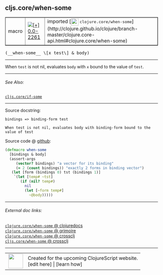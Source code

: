 ## cljs.core/when-some



 <table border="1">
<tr>
<td>macro</td>
<td><a href="https://github.com/cljsinfo/cljs-api-docs/tree/0.0-2261"><img valign="middle" alt="[+] 0.0-2261" title="Added in 0.0-2261" src="https://img.shields.io/badge/+-0.0--2261-lightgrey.svg"></a> </td>
<td>
imported [<img height="24px" valign="middle" src="http://i.imgur.com/1GjPKvB.png"> <samp>clojure.core/when-some</samp>](http://clojure.github.io/clojure/branch-master/clojure.core-api.html#clojure.core/when-some)
</td>
</tr>
</table>


 <samp>
(__when-some__ \[x test\] & body)<br>
</samp>

---

When `test` is not nil, evaluates `body` with `x` bound to the value of `test`.



---


###### See Also:

[`cljs.core/if-some`](../cljs.core/if-some.md)<br>

---


Source docstring:

```
bindings => binding-form test

When test is not nil, evaluates body with binding-form bound to the
value of test
```


Source code @ [github](https://github.com/clojure/clojure/blob/clojure-1.7.0-beta2/src/clj/clojure/core.clj#L1780-L1795):

```clj
(defmacro when-some
  [bindings & body]
  (assert-args
     (vector? bindings) "a vector for its binding"
     (= 2 (count bindings)) "exactly 2 forms in binding vector")
   (let [form (bindings 0) tst (bindings 1)]
    `(let [temp# ~tst]
       (if (nil? temp#)
         nil
         (let [~form temp#]
           ~@body)))))
```

<!--
Repo - tag - source tree - lines:

 <pre>
clojure @ clojure-1.7.0-beta2
└── src
    └── clj
        └── clojure
            └── <ins>[core.clj:1780-1795](https://github.com/clojure/clojure/blob/clojure-1.7.0-beta2/src/clj/clojure/core.clj#L1780-L1795)</ins>
</pre>

-->

---



###### External doc links:

[`clojure.core/when-some` @ clojuredocs](http://clojuredocs.org/clojure.core/when-some)<br>
[`clojure.core/when-some` @ grimoire](http://conj.io/store/v1/org.clojure/clojure/1.7.0-beta3/clj/clojure.core/when-some/)<br>
[`clojure.core/when-some` @ crossclj](http://crossclj.info/fun/clojure.core/when-some.html)<br>
[`cljs.core/when-some` @ crossclj](http://crossclj.info/fun/cljs.core/when-some.html)<br>

---

 <table>
<tr><td>
<img valign="middle" align="right" width="48px" src="http://i.imgur.com/Hi20huC.png">
</td><td>
Created for the upcoming ClojureScript website.<br>
[edit here] | [learn how]
</td></tr></table>

[edit here]:https://github.com/cljsinfo/cljs-api-docs/blob/master/cljsdoc/cljs.core/when-some.cljsdoc
[learn how]:https://github.com/cljsinfo/cljs-api-docs/wiki/cljsdoc-files

<!--

This information was too distracting to show to readers, but I'll leave it
commented here since it is helpful to:

- pretty-print the data used to generate this document
- and show how to retrieve that data



The API data for this symbol:

```clj
{:description "When `test` is not nil, evaluates `body` with `x` bound to the value of `test`.",
 :ns "cljs.core",
 :name "when-some",
 :signature ["[[x test] & body]"],
 :history [["+" "0.0-2261"]],
 :type "macro",
 :related ["cljs.core/if-some"],
 :full-name-encode "cljs.core/when-some",
 :source {:code "(defmacro when-some\n  [bindings & body]\n  (assert-args\n     (vector? bindings) \"a vector for its binding\"\n     (= 2 (count bindings)) \"exactly 2 forms in binding vector\")\n   (let [form (bindings 0) tst (bindings 1)]\n    `(let [temp# ~tst]\n       (if (nil? temp#)\n         nil\n         (let [~form temp#]\n           ~@body)))))",
          :title "Source code",
          :repo "clojure",
          :tag "clojure-1.7.0-beta2",
          :filename "src/clj/clojure/core.clj",
          :lines [1780 1795]},
 :full-name "cljs.core/when-some",
 :clj-symbol "clojure.core/when-some",
 :docstring "bindings => binding-form test\n\nWhen test is not nil, evaluates body with binding-form bound to the\nvalue of test"}

```

Retrieve the API data for this symbol:

```clj
;; from Clojure REPL
(require '[clojure.edn :as edn])
(-> (slurp "https://raw.githubusercontent.com/cljsinfo/cljs-api-docs/catalog/cljs-api.edn")
    (edn/read-string)
    (get-in [:symbols "cljs.core/when-some"]))
```

-->
